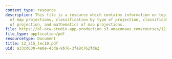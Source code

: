 ```yaml
---
content_type: resource
description: This file is a resource which contains information on topics like types
  of map projections, classification by type of projection, classification by characteristics
  of projection, and mathematics of map projections.
file: https://ol-ocw-studio-app-production.s3.amazonaws.com/courses/12-215-modern-navigation-fall-2006/a33cd6304e0e43da9b763fe8c762fde2_12_215_lec10.pdf
file_type: application/pdf
resourcetype: Document
title: 12_215_lec10.pdf
uid: a33cd630-4e0e-43da-9b76-3fe8c762fde2
---
```

